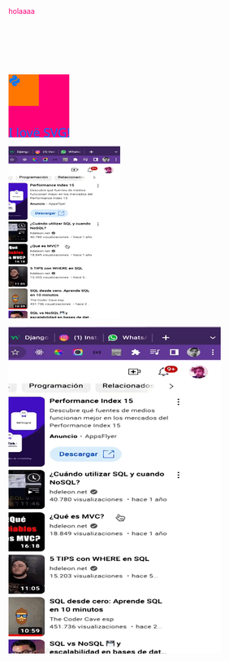 

<div style="color:#f07; backgroung-color:#07f">holaaaa</div>


<br><br><br><br><br><br>
<img src="readme/shields/shield4.svg" alt="Logo" width="120">

<img src="readme/img/g4.gif" alt="Logo" width="220">

![cgapp_deploy](readme/img/g4.gif)
